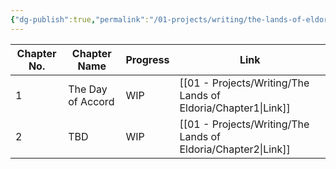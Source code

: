 ```yaml
---
{"dg-publish":true,"permalink":"/01-projects/writing/the-lands-of-eldoria/index/"}
---
```



| Chapter No. | Chapter Name      | Progress | Link               |
| ----------- | ----------------- | -------- | ------------------ |
| 1           | The Day of Accord | WIP      | [[01 - Projects/Writing/The Lands of Eldoria/Chapter1\|Link]] |
| 2           | TBD               | WIP      | [[01 - Projects/Writing/The Lands of Eldoria/Chapter2\|Link]] |
